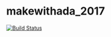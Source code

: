 # makewithada_2017
[![Build Status](https://travis-ci.org/ragecastle/makewithada_2017.svg?branch=master)](https://travis-ci.org/ragecastle/makewithada_2017)
